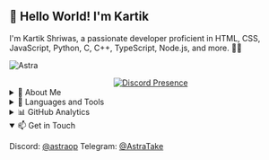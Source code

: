 ## 👋 Hello World! I'm Kartik
  I'm Kartik Shriwas, a passionate developer proficient in HTML, CSS, JavaScript, Python, C, C++, TypeScript, Node.js, and more. 👨‍💻

![Astra](https://capsule-render.vercel.app/api?type=waving&color=gradient&height=200&section=header&text=Astra&fontSize=80&fontAlignY=35&animation=twinkling&fontColor=gradient)
  <div align="center">
    <a href="https://discord.com/users/433227453637328897">
      <img src="https://lanyard.cnrad.dev/api/433227453637328897?bg=0000000" alt="Discord Presence" />
    </a>
  </div>

<details>
  <summary>🌟 About Me</summary>
  
  - 🌱 Currently exploring new technologies and frameworks.
  - 🔭 Enthusiastic about creating meaningful projects and contributing to open-source.
  - 💬 Ask me about web development, software engineering, or programming.
  - 📫 Reach out to me: [Discord - @astraop](https://discord.com/users/433227453637328897) Telegram: [@AstraTake](https://t.me/AstraTake)
</details>

<details>
  <summary>🚀 Languages and Tools</summary>
  
  [![Skill icons](https://skillicons.dev/icons?i=nodejs,js,ts,css,html,php,ae,py,c,cpp,mongodb,vscode,github,nginx,cloudflare,ps)](https://github.com/kartikshriwas)
</details>

<details>
  <summary>📊 GitHub Analytics</summary>
  
  ![Kartik's GitHub Stats](https://github-profile-trophy.vercel.app/?username=kartikshriwas&theme=juicyfresh&no-frame=true)
<div style="display: flex; justify-content: space-between;">
  <img src="https://github-readme-stats.vercel.app/api?username=kartikshriwas&show_icons=true&theme=radical" alt="Kartik's GitHub Stats" style="width: 33%;" />
  <img src="https://github-readme-stats.vercel.app/api/top-langs/?username=kartikshriwas&layout=compact&theme=radical" alt="Top Languages" style="width: 33%;" />
  <img src="https://github-readme-streak-stats.herokuapp.com/?user=kartikshriwas&theme=radical" alt="Kartik's Commit Activity" style="width: 33%;" />
</div>

  ![Issues](https://img.shields.io/github/issues/kartikshriwas/kartikshriwas?style=flat-square)
  ![Pull Requests](https://img.shields.io/github/issues-pr/kartikshriwas/kartikshriwas?style=flat-square)
  ![followers](https://img.shields.io/github/followers/kartikshriwas?label=Follow&style=social)
  ![stars](https://img.shields.io/github/stars/kartikshriwas?label=Stars&style=social)
  ![Views](https://komarev.com/ghpvc/?username=kartikshriwas&color=blue)
</details>

<details open>
  <summary>📫 Get in Touch</summary>

  Discord: [@astraop](https://discord.com/users/433227453637328897)
  Telegram: [@AstraTake](https://t.me/AstraTake)
</details>
